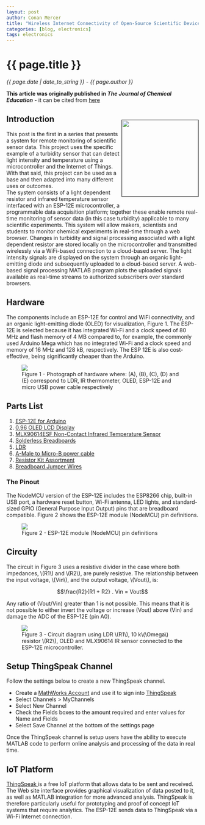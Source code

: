 ```yaml
---
layout: post
author: Conan Mercer
title: "Wireless Internet Connectivity of Open-Source Scientific Devices - Part 1"
categories: [blog, electronics]
tags: electronics
---
```


<script src="https://polyfill.io/v3/polyfill.min.js?features=es6"></script>
<script id="MathJax-script" async
          src="https://cdn.jsdelivr.net/npm/mathjax@3/es5/tex-mml-chtml.js">
</script>

<div class="post-paragraph">
  <h1>{{ page.title }}</h1>
  <p><i>{{ page.date | date_to_string }} - {{ page.author }}</i></p>
  <b>This article was originally published in <i>The Journal of Chemical Education</i></b> - it can be cited from <a href="https://doi.org/10.1021/acs.jchemed.8b00200" target="_blank">here</a></b>

<div>
    <p style="float: right;"><img src="{{site.baseurl}}/assets/minified/images/wireless/Abstract.png" height="200px" width="200px" border="1px"></p>
  <h2>Introduction</h2>
    <p>This post is the first in a series that presents a system for remote monitoring of scientific sensor data. This project uses the specific example of a turbidity sensor that can detect light intensity and temperature using a microcontroller and the Internet of Things. With that said, this project can be used as a base and then adapted into many different uses or outcomes. 
    <br>
    The system consists of a light dependent resistor and infrared temperature sensor interfaced with an ESP-12E microcontroller, a programmable data acquisition platform; together these enable remote real-time monitoring of sensor data (in this case turbidity) applicable to many scientific experiments. This system will allow makers, scientists and students to monitor chemical experiments in real-time through a web browser. Changes in turbidity and signal processing associated with a light dependent resistor are stored locally on the microcontroller and transmitted wirelessly via a WiFi-based connection to a cloud-based server. The light intensity signals are displayed on the system through an organic light-emitting diode and subsequently uploaded to a cloud-based server. A web-based signal processing MATLAB program plots the uploaded signals available as real-time streams to authorized subscribers over standard browsers.</p>
</div>

  <h2>Hardware</h2>
    <p>
    The components include an ESP-12E for control and WiFi connectivity, and an organic light-emitting diode (OLED) for visualization, Figure 1. The ESP-12E is selected because it has integrated Wi-Fi and a clock speed of 80 MHz and flash memory of 4 MB compared to, for example, the commonly used Arduino Mega which has no integrated Wi-Fi and a clock speed and memory of 16 MHz and 128 kB, respectively. The ESP 12E is also cost-effective, being significantly cheaper than the Arduino.
    </p>

  <figure>
  <img src="{{site.baseurl}}/assets/minified/images/wireless/Hardware.jpg">
  <figcaption>Figure 1 - Photograph of hardware where: (A), (B), (C), (D) and (E) correspond to LDR, IR thermometer, OLED, ESP-12E and micro USB power cable respectively </figcaption>
  </figure>

  <h2>Parts List</h2>
  
<ol>
  <li><a target="_blank" href="https://www.amazon.com/gp/product/B010O1G1ES/ref=as_li_tl?ie=UTF8&camp=1789&creative=9325&creativeASIN=B010O1G1ES&linkCode=as2&tag=conanmercer-20&linkId=94be852ed10bdbf64168746395967a05">ESP-12E for Arduino</a><img src="//ir-na.amazon-adsystem.com/e/ir?t=conanmercer-20&l=am2&o=1&a=B010O1G1ES" width="1" height="1" border="0" alt="" style="border:none !important; margin:0px !important;" /></li>
  <li><a target="_blank" href="https://www.amazon.com/gp/product/B076PNP2VD/ref=as_li_tl?ie=UTF8&camp=1789&creative=9325&creativeASIN=B076PNP2VD&linkCode=as2&tag=conanmercer-20&linkId=cabed6ab4960a37ef2a7dc48cfc2ac6c">0.96 OLED LCD Display</a><img src="//ir-na.amazon-adsystem.com/e/ir?t=conanmercer-20&l=am2&o=1&a=B076PNP2VD" width="1" height="1" border="0" alt="" style="border:none !important; margin:0px !important;" /></li>
  <li><a target="_blank" href="https://www.amazon.com/gp/product/B084KJN3LM/ref=as_li_tl?ie=UTF8&camp=1789&creative=9325&creativeASIN=B084KJN3LM&linkCode=as2&tag=conanmercer-20&linkId=a295b27c1627b4592ee009e78bca8789">MLX90614ESF Non-Contact Infrared Temperature Sensor</a><img src="//ir-na.amazon-adsystem.com/e/ir?t=conanmercer-20&l=am2&o=1&a=B084KJN3LM" width="1" height="1" border="0" alt="" style="border:none !important; margin:0px !important;" /></li>
  <li><a target="_blank" href="https://www.amazon.com/gp/product/B07DL13RZH/ref=as_li_tl?ie=UTF8&camp=1789&creative=9325&creativeASIN=B07DL13RZH&linkCode=as2&tag=conanmercer-20&linkId=b088fdc11d68a568a803dbb0ba616979">Solderless Breadboards</a><img src="//ir-na.amazon-adsystem.com/e/ir?t=conanmercer-20&l=am2&o=1&a=B07DL13RZH" width="1" height="1" border="0" alt="" style="border:none !important; margin:0px !important;" /></li>
  <li><a target="_blank" href="https://www.amazon.com/gp/product/B00XW2MI4E/ref=as_li_tl?ie=UTF8&camp=1789&creative=9325&creativeASIN=B00XW2MI4E&linkCode=as2&tag=conanmercer-20&linkId=ddd525b2c7729c8ea8acd901485bc716">LDR</a><img src="//ir-na.amazon-adsystem.com/e/ir?t=conanmercer-20&l=am2&o=1&a=B00XW2MI4E" width="1" height="1" border="0" alt="" style="border:none !important; margin:0px !important;" /></li>
  <li><a target="_blank" href="https://www.amazon.com/gp/product/B00NH13G5A/ref=as_li_tl?ie=UTF8&camp=1789&creative=9325&creativeASIN=B00NH13G5A&linkCode=as2&tag=conanmercer-20&linkId=dfea43e18e321805f89481027bf3c0eb">A-Male to Micro-B power cable</a><img src="//ir-na.amazon-adsystem.com/e/ir?t=conanmercer-20&l=am2&o=1&a=B00NH13G5A" width="1" height="1" border="0" alt="" style="border:none !important; margin:0px !important;" /></li>
  <li><a target="_blank" href="https://www.amazon.com/gp/product/B072BL2VX1/ref=as_li_tl?ie=UTF8&camp=1789&creative=9325&creativeASIN=B072BL2VX1&linkCode=as2&tag=conanmercer-20&linkId=c2b0c0aaca6d66e77385895ed00a8900">Resistor Kit Assortment</a><img src="//ir-na.amazon-adsystem.com/e/ir?t=conanmercer-20&l=am2&o=1&a=B072BL2VX1" width="1" height="1" border="0" alt="" style="border:none !important; margin:0px !important;" /></li>
  <li><a target="_blank" href="https://www.amazon.com/gp/product/B07GD2BWPY/ref=as_li_tl?ie=UTF8&camp=1789&creative=9325&creativeASIN=B07GD2BWPY&linkCode=as2&tag=conanmercer-20&linkId=ffcaf97a3274f73741131fe1b2f967be">Breadboard Jumper Wires</a><img src="//ir-na.amazon-adsystem.com/e/ir?t=conanmercer-20&l=am2&o=1&a=B07GD2BWPY" width="1" height="1" border="0" alt="" style="border:none !important; margin:0px !important;" /></li>
</ol>

  <h3>The Pinout</h3>
  <p>
  The NodeMCU version of the ESP-12E includes the ESP8266 chip, built-in USB port, a hardware reset button, Wi-Fi antenna, LED lights, and standard-sized GPIO (General Purpose Input Output) pins that are breadboard compatible. Figure 2 shows the ESP-12E module (NodeMCU) pin definitions.
   </p>

  <figure>
  <img src="{{site.baseurl}}/assets/minified/images/wireless/ESP-12E.png">
  <figcaption>Figure 2 - ESP-12E module (NodeMCU) pin definitions </figcaption>
  </figure>

  <h2>Circuity</h2>
  <p>
  The circuit in Figure 3 uses a resistive divider in the case where both impedances, \(R1\) and \(R2\), are purely resistive.
  The relationship between the input voltage, \(Vin\), and the output voltage, \(Vout\), is:

$$\frac{R2}{R1 + R2} . Vin = Vout$$

Any ratio of \(Vout/Vin\) greater than 1 is not possible. This means that it is not possible to either invert the voltage or increase \(Vout\) above \(Vin\) and damage the ADC of the ESP-12E (pin A0).

  <figure>
  <img src="{{site.baseurl}}/assets/minified/images/wireless/Circuit.png">
  <figcaption>Figure 3 - Circuit diagram using LDR \(R1\), 10 k\(\Omega\) resistor \(R2\), OLED and MLX90614 IR sensor connected to the ESP-12E microcontroller.</figcaption>
  </figure>

  </p>
  
  <h2>Setup ThingSpeak Channel</h2>
  <p>
  Follow the settings below to create a new ThingSpeak channel.

  <ul>
  <li>Create a <a href="https://uk.mathworks.com/mwaccount/register" target="_blank">MathWorks Account</a> and use it to sign into <a href="https://thingspeak.com/" target="_blank">ThingSpeak</a></li>
  <li>Select Channels > MyChannels</li>
  <li>Select New Channel</li>
  <li>Check the Fields boxes to the amount required and enter values for Name and Fields</li>
  <li>Select Save Channel at the bottom of the settings page</li>
  </ul>

Once the ThingSpeak channel is setup users have the ability to execute MATLAB code to perform online analysis and processing of the data in real time.

  </p>

<h2>IoT Platform</h2>
  <p><a href="https://thingspeak.com/" target="_blank">ThingSpeak </a> is a free IoT platform that allows data to be sent and received. The Web site interface provides graphical visualization of data posted to it, as well as MATLAB integration for more advanced analysis. ThingSpeak is therefore particularly useful for prototyping and proof of concept IoT systems that require analytics. The ESP-12E sends data to ThingSpeak via a Wi-Fi Internet connection.
  <p>
